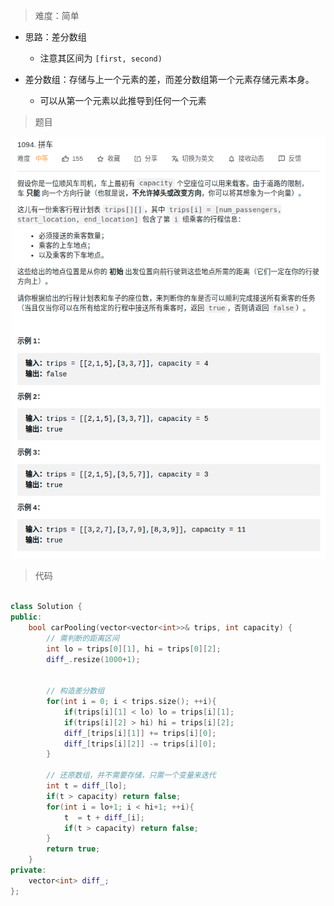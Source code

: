 > 难度：简单
- 思路：差分数组
  - 注意其区间为 `[first, second)`

- 差分数组：存储与上一个元素的差，而差分数组第一个元素存储元素本身。
  - 可以从第一个元素以此推导到任何一个元素
> 题目
<div align="center" style="zoom:80%">
<img src="pic/1094-1.png">
</div>


> 代码

```cpp

class Solution {
public:
    bool carPooling(vector<vector<int>>& trips, int capacity) {
        // 需判断的距离区间
        int lo = trips[0][1], hi = trips[0][2];
        diff_.resize(1000+1);


        // 构造差分数组
        for(int i = 0; i < trips.size(); ++i){
            if(trips[i][1] < lo) lo = trips[i][1];
            if(trips[i][2] > hi) hi = trips[i][2];
            diff_[trips[i][1]] += trips[i][0];
            diff_[trips[i][2]] -= trips[i][0];
        }

        // 还原数组，并不需要存储，只需一个变量来迭代
        int t = diff_[lo];
        if(t > capacity) return false;
        for(int i = lo+1; i < hi+1; ++i){
            t  = t + diff_[i];
            if(t > capacity) return false;
        }
        return true;
    }
private:
    vector<int> diff_;
};
```
